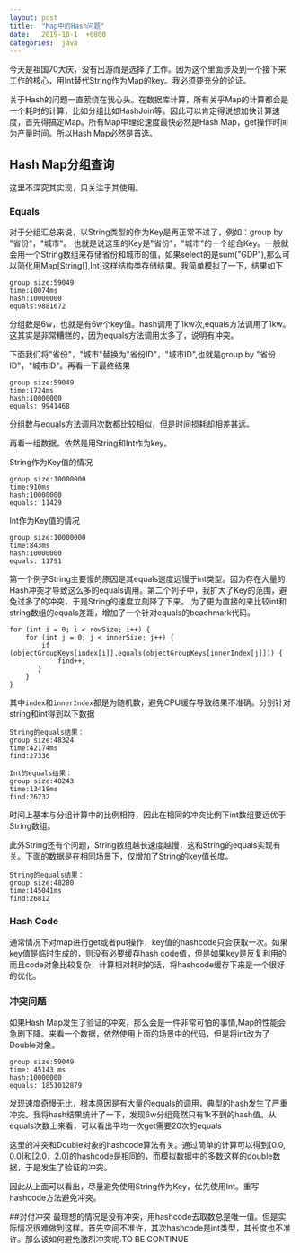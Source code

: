 ```yaml
---
layout: post
title:  "Map中的Hash问题"
date:   2019-10-1  +0800
categories:  java
---
```


今天是祖国70大庆，没有出游而是选择了工作。因为这个里面涉及到一个接下来工作的核心，用Int替代String作为Map的key。我必须要充分的论证。

关于Hash的问题一直萦绕在我心头。在数据库计算，所有关乎Map的计算都会是一个耗时的计算，比如分组比如HashJoin等。因此可以肯定得说想加快计算速度，首先得搞定Map。所有Map中理论速度最快必然是Hash Map，get操作时间为产量时间。所以Hash Map必然是首选。

## Hash Map分组查询
这里不深究其实现，只关注于其使用。

### Equals
对于分组汇总来说，以String类型的作为Key是再正常不过了，例如：group by "省份"，"城市"。 也就是说这里的Key是"省份"，"城市"的一个组合Key。一般就会用一个String数组来存储省份和城市的值，如果select的是sum("GDP"),那么可以简化用Map[String[],Int]这样结构类存储结果。我简单模拟了一下，结果如下


```
group size:59049
time:10074ms
hash:10000000
equals:9881672
```

分组数是6w，也就是有6w个key值。hash调用了1kw次,equals方法调用了1kw。这其实是非常糟糕的，因为equals方法调用太多了，说明有冲突。

下面我们将"省份"，"城市"替换为"省份ID"，"城市ID",也就是group by "省份ID"，"城市ID"。再看一下最终结果

```
group size:59049
time:1724ms
hash:10000000
equals: 9941468
```

分组数与equals方法调用次数都比较相似，但是时间损耗却相差甚远。

再看一组数据，依然是用String和Int作为key。

String作为Key值的情况


```
group size:10000000
time:910ms
hash:10000000
equals: 11429
```

Int作为Key值的情况

```
group size:10000000
time:843ms
hash:10000000
equals: 11791
```

第一个例子String主要慢的原因是其equals速度远慢于int类型。因为存在大量的Hash冲突才导致这么多的equals调用。第二个列子中，我扩大了Key的范围，避免过多了的冲突，于是String的速度立刻降了下来。
为了更为直接的来比较int和string数组的equals差距，增加了一个针对equals的beachmark代码。

```
for (int i = 0; i < rowSize; i++) {
	for (int j = 0; j < innerSize; j++) {
		if (objectGroupKeys[index[i]].equals(objectGroupKeys[innerIndex[j]])) {
            find++;
       }
	}
}
```

其中`index`和`innerIndex`都是为随机数，避免CPU缓存导致结果不准确。分别针对string和int得到以下数据


```
String的equals结果：
group size:48324
time:42174ms
find:27336
```


```
Int的equals结果：
group size:48243
time:13418ms
find:26732
```
时间上基本与分组计算中的比例相符，因此在相同的冲突比例下int数组要远优于String数组。

此外String还有个问题，String数组越长速度越慢，这和String的equals实现有关。下面的数据是在相同场景下，仅增加了String的key值长度。


```
String的equals结果：
group size:48280
time:145041ms
find:26812
```



### Hash Code
通常情况下对map进行get或者put操作，key值的hashcode只会获取一次。如果key值是临时生成的，则没有必要缓存hash code值，但是如果key是反复利用的而且code对象比较复杂，计算相对耗时的话，将hashcode缓存下来是一个很好的优化。

### 冲突问题
如果Hash Map发生了验证的冲突，那么会是一件非常可怕的事情,Map的性能会急剧下降。来看一个数据，依然使用上面的场景中的代码，但是将int改为了Double对象。


```
group size:59049
time: 45143 ms
hash:10000000
equals: 1851012879
```


发现速度奇慢无比，根本原因是有大量的equals的调用，典型的hash发生了严重冲突。我将hash结果统计了一下，发现6w分组竟然只有1k不到的hash值。从equals次数上来看，可以看出平均一次get需要20次的equals

这里的冲突和Double对象的hashcode算法有关。通过简单的计算可以得到[0.0, 0.0]和[2.0，2.0]的hashcode是相同的，而模拟数据中的多数这样的double数据，于是发生了验证的冲突。

因此从上面可以看出，尽量避免使用String作为Key，优先使用Int。重写hashcode方法避免冲突。

##对付冲突
最理想的情况是没有冲突，用hashcode去取数总是唯一值。但是实际情况很难做到这样。首先空间不准许，其次hashcode是int类型，其长度也不准许。那么该如何避免激烈冲突呢.TO BE CONTINUE











